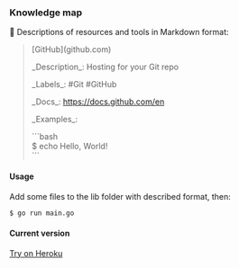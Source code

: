 ### Knowledge map

🔗 Descriptions of resources and tools in Markdown format:

> \[GitHub\]\(github.com\)
>
> \_Description\_: Hosting for your Git repo
>
> \_Labels\_: #Git #GitHub
>
> \_Docs\_: https://docs.github.com/en
>
> \_Examples\_:
>
> \```bash  
> $ echo Hello, World!  
> \```  

#### Usage

Add some files to the lib folder with described format, then:

```bash
$ go run main.go
```

#### Current version

[Try on Heroku](https://my-knowledge-map.herokuapp.com)
